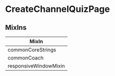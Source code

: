# CreateChannelQuizPage

## MixIns

<!-- @vuese:CreateChannelQuizPage:mixIns:start -->
|MixIn|
|---|
|commonCoreStrings|
|commonCoach|
|responsiveWindowMixin|

<!-- @vuese:CreateChannelQuizPage:mixIns:end -->
